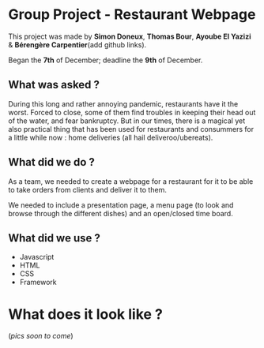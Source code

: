 # Group Project - Restaurant Webpage

This project was made by **Simon Doneux**, **Thomas Bour**, **Ayoube El Yazizi** & **Bérengère Carpentier**(add github links).

Began the **7th** of December; deadline the **9th** of December.

## What was asked ? 

During this long and rather annoying pandemic, restaurants have it the worst. Forced to close, some of them find troubles in keeping their head out of the water, and fear bankruptcy. But in our times, there is a magical yet also practical thing that has been used for restaurants and consummers for a little while now : home deliveries (all hail deliveroo/ubereats).

## What did we do ?

As a team, we needed to create a webpage for a restaurant for it to be able to take orders from clients and deliver it to them.

We needed to include a presentation page, a menu page (to look and browse through the different dishes) and an open/closed time board. 

## What did we use ? 

* Javascript 
* HTML
* CSS 
* Framework 

# What does it look like ? 

(*pics soon to come*)